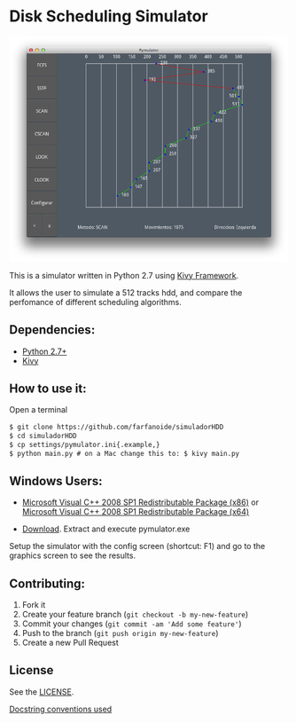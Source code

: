 Disk Scheduling Simulator
=========================

![pymulator in action](misc/pymulator.png)

This is a simulator written in Python 2.7 using [Kivy Framework][1].

It allows the user to simulate a 512 tracks hdd, and compare the perfomance of
different scheduling algorithms.

Dependencies:
-------------

* [Python 2.7+][2]
* [Kivy][1]

How to use it:
--------------

Open a terminal

    $ git clone https://github.com/farfanoide/simuladorHDD
    $ cd simuladorHDD
    $ cp settings/pymulator.ini{.example,}
    $ python main.py # on a Mac change this to: $ kivy main.py

Windows Users:
--------------

* [Microsoft Visual C++ 2008 SP1 Redistributable Package (x86)][5] or
[Microsoft Visual C++ 2008 SP1 Redistributable Package (x64)][6]

* [Download][4]. Extract and execute pymulator.exe


Setup the simulator with the config screen (shortcut: F1) and go to the
graphics screen to see the results.


Contributing:
-------------

1. Fork it
2. Create your feature branch (`git checkout -b my-new-feature`)
3. Commit your changes (`git commit -am 'Add some feature'`)
4. Push to the branch (`git push origin my-new-feature`)
5. Create a new Pull Request

License
-------

See the [LICENSE](LICENSE).

[Docstring conventions used][3]

<!-- Links -->
[1]: http://kivy.org
[2]: http://www.python.org/
[3]: http://www.python.org/dev/peps/pep-0257/
[4]: http://cl.ly/2M1j0Q2Q0b3N
[5]: http://www.microsoft.com/en-us/download/details.aspx?id=5582
[6]: http://www.microsoft.com/en-us/download/details.aspx?id=2092